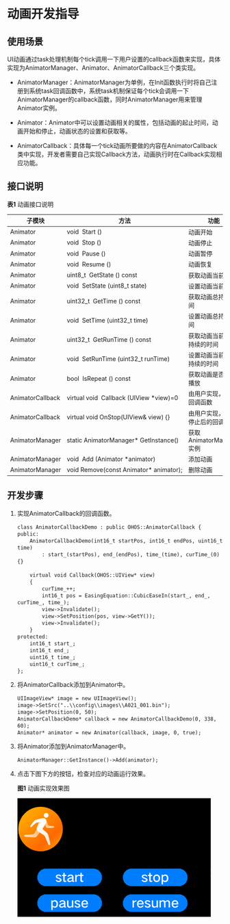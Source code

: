 # 动画开发指导


## 使用场景

UI动画通过task处理机制每个tick调用一下用户设置的callback函数来实现，具体实现为AnimatorManager、Animator、AnimatorCallback三个类实现。

- AnimatorManager：AnimatorManager为单例，在Init函数执行时将自己注册到系统task回调函数中，系统task机制保证每个tick会调用一下AnimatorManager的callback函数，同时AnimatorManager用来管理Animator实例。

- Animator：Animator中可以设置动画相关的属性，包括动画的起止时间，动画开始和停止，动画状态的设置和获取等。

- AnimatorCallback：具体每一个tick动画所要做的内容在AnimatorCallback类中实现，开发者需要自己实现Callback方法，动画执行时在Callback实现相应功能。


## 接口说明

  **表1** 动画接口说明

| 子模块 | 方法 | 功能 | 
| -------- | -------- | -------- |
| Animator | void&nbsp;&nbsp;Start&nbsp;() | 动画开始 | 
| Animator | void&nbsp;&nbsp;Stop&nbsp;() | 动画停止 | 
| Animator | void&nbsp;&nbsp;Pause&nbsp;() | 动画暂停 | 
| Animator | void&nbsp;&nbsp;Resume&nbsp;() | 动画恢复 | 
| Animator | uint8_t&nbsp;&nbsp;GetState&nbsp;()&nbsp;const | 获取动画当前状态 | 
| Animator | void&nbsp;&nbsp;SetState&nbsp;(uint8_t&nbsp;state) | 设置动画当前状态 | 
| Animator | uint32_t&nbsp;&nbsp;GetTime&nbsp;()&nbsp;const | 获取动画总持续时间 | 
| Animator | void&nbsp;&nbsp;SetTime&nbsp;(uint32_t&nbsp;time) | 设置动画总持续时间 | 
| Animator | uint32_t&nbsp;&nbsp;GetRunTime&nbsp;()&nbsp;const | 获取动画当前已经持续的时间 | 
| Animator | void&nbsp;&nbsp;SetRunTime&nbsp;(uint32_t&nbsp;runTime) | 设置动画当前已经持续的时间 | 
| Animator | bool&nbsp;&nbsp;IsRepeat&nbsp;()&nbsp;const | 获取动画是否循环播放 | 
| AnimatorCallback | virtual&nbsp;void&nbsp;&nbsp;Callback&nbsp;(UIView&nbsp;\*view)=0 | 由用户实现，动画回调函数 | 
| AnimatorCallback | virtual&nbsp;void&nbsp;OnStop(UIView&amp;&nbsp;view)&nbsp;{} | 由用户实现，动画停止后的回调函数 | 
| AnimatorManager | static&nbsp;AnimatorManager\*&nbsp;GetInstance() | 获取AnimatorManager实例 | 
| AnimatorManager | void&nbsp;&nbsp;Add&nbsp;(Animator&nbsp;\*animator) | 添加动画 | 
| AnimatorManager | void&nbsp;Remove(const&nbsp;Animator\*&nbsp;animator); | 删除动画 | 


## 开发步骤

1. 实现AnimatorCallback的回调函数。
     
   ```
   class AnimatorCallbackDemo : public OHOS::AnimatorCallback {
   public:
       AnimatorCallbackDemo(int16_t startPos, int16_t endPos, uint16_t time)
           : start_(startPos), end_(endPos), time_(time), curTime_(0) {}
    
       virtual void Callback(OHOS::UIView* view)
       {
           curTime_++;
           int16_t pos = EasingEquation::CubicEaseIn(start_, end_, curTime_, time_);
           view->Invalidate();
           view->SetPosition(pos, view->GetY());
           view->Invalidate();
       }
   protected:
       int16_t start_;
       int16_t end_;
       uint16_t time_;
       uint16_t curTime_;
   };
   ```

2. 将AnimatorCallback添加到Animator中。
     
   ```
   UIImageView* image = new UIImageView();
   image->SetSrc("..\\config\\images\\A021_001.bin");
   image->SetPosition(0, 50);
   AnimatorCallbackDemo* callback = new AnimatorCallbackDemo(0, 338, 60);
   Animator* animator = new Animator(callback, image, 0, true);
   ```

3. 将Animator添加到AnimatorManager中。
     
   ```
   AnimatorManager::GetInstance()->Add(animator);
   ```

4. 点击下图下方的按钮，检查对应的动画运行效果。
     
     **图1** 动画实现效果图

     ![zh-cn_image_0000001055504010](figures/zh-cn_image_0000001055504010.gif)
